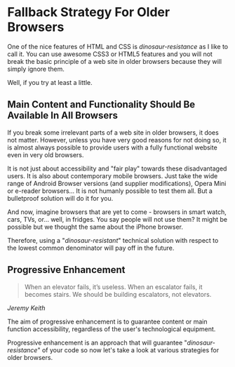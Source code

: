Fallback Strategy For Older Browsers
====================================

One of the nice features of HTML and CSS is *dinosaur-resistance* as I like to
call it. You can use awesome CSS3 or HTML5 features and you will not break the
basic principle of a web site in older browsers because they will simply ignore
them.

Well, if you try at least a little.

Main Content and Functionality Should Be Available In All Browsers
------------------------------------------------------------------

If you break some irrelevant parts of a web site in older browsers, it does not
matter. However, unless you have very good reasons for not doing so, it is
almost always possible to provide users with a fully functional website even in
very old browsers.

It is not just about accessibility and "fair play" towards these disadvantaged
users. It is also about contemporary mobile browsers. Just take the wide range
of Android Browser versions (and supplier modifications), Opera Mini or e-reader
browsers... It is not humanly possible to test them all. But a bulletproof
solution will do it for you.

And now, imagine browsers that are yet to come - browsers in smart watch, cars,
TVs, or... well, in fridges. You say people will not use them? It might be
possible but we thought the same about the iPhone browser.

Therefore, using a "*dinosaur-resistant*" technical solution with respect to the
lowest common denominator will pay off in the future.

Progressive Enhancement
-----------------------

>   When an elevator fails, it’s useless. When an escalator fails, it becomes
>   stairs. We should be building escalators, not elevators.

*Jeremy Keith*

The aim of progressive enhancement is to guarantee content or main function
accessibility, regardless of the user's technological equipment.

Progressive enhancement is an approach that will guarantee
"*dinosaur-resistance*" of your code so now let's take a look at various
strategies for older browsers.
